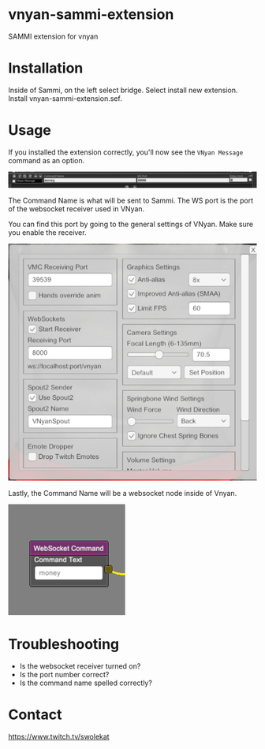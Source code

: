 # vnyan-sammi-extension
SAMMI extension for vnyan

# Installation
Inside of Sammi, on the left select bridge. Select install new extension. Install vnyan-sammi-extension.sef.

# Usage 
If you installed the extension correctly, you'll now see the `VNyan Message` command as an option. 

![command inside sammi](./images/exampleUsage.PNG "command inside of sammi")

The Command Name is what will be sent to Sammi. The WS port is the port of the websocket receiver used in VNyan.

You can find this port by going to the general settings of VNyan. Make sure you enable the receiver.

![VNyan Settings](./images/vnyanSettings.PNG "VNyan Settings")

Lastly, the Command Name will be a websocket node inside of Vnyan.

![Websocket Node](./images/websocketCommand.PNG "Websocket Node")

# Troubleshooting
* Is the websocket receiver turned on?
* Is the port number correct?
* Is the command name spelled correctly?

# Contact
https://www.twitch.tv/swolekat